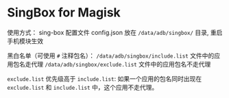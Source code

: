# SingBox for Magisk

使用方式：
sing-box 配置文件 config.json 放在 `/data/adb/singbox/` 目录, 重启手机模块生效

黑白名单（可使用 `#` 注释包名）：
`/data/adb/singbox/include.list` 文件中的应用包名走代理
`/data/adb/singbox/exclude.list` 文件中的应用包名不走代理

`exclude.list` 优先级高于 `include.list`:
如果一个应用的包名同时出现在 `exclude.list` 和 `include.list` 中，这个应用不走代理。
